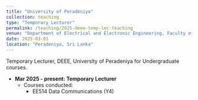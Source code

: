 ```yaml
---
title: "University of Peradeniya"
collection: teaching
type: "Temporary Lecturer"
permalink: /teaching/2025-deee-temp-lec-teaching
venue: "Department of Electrical and Electronic Engineering, Faculty of Engineering, University of Peradeniya, Sri Lanka."
date: 2025-03-01
location: "Peradeniya, Sri Lanka"
---
```


Temporary Lecturer, DEEE, University of Peradeniya for Undergraduate courses.

- **Mar 2025 - present: Temporary Lecturer**
  - Courses conducted:
    - EE514 Data Communications (Y4)
    